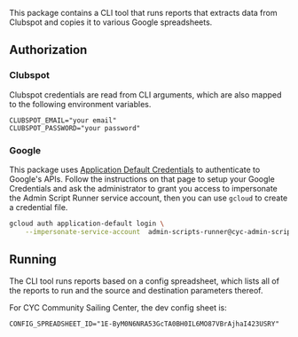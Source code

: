 This package contains a CLI tool that runs reports that extracts data from Clubspot and copies it to various Google
spreadsheets.

## Authorization

### Clubspot

Clubspot credentials are read from CLI arguments, which are also mapped to the following environment variables.

```
CLUBSPOT_EMAIL="your email"
CLUBSPOT_PASSWORD="your password"
```

### Google

This package uses [Application Default Credentials](google-adc) to authenticate to Google's APIs. Follow the instructions
on that page to setup your Google Credentials and ask the administrator to grant you access to impersonate the
Admin Script Runner service account, then you can use `gcloud` to create a credential file.

```sh
gcloud auth application-default login \
    --impersonate-service-account  admin-scripts-runner@cyc-admin-scripts.iam.gserviceaccount.com
```

## Running

The CLI tool runs reports based on a config spreadsheet, which lists all of the reports to run and the source and
destination parameters thereof.

For CYC Community Sailing Center, the dev config sheet is:

```
CONFIG_SPREADSHEET_ID="1E-ByM0N6NRA53GcTA0BH0IL6MO87VBrAjhaI423USRY"
```

[google-adc]: https://img.shields.io/badge/license-APLv2-blue.svg